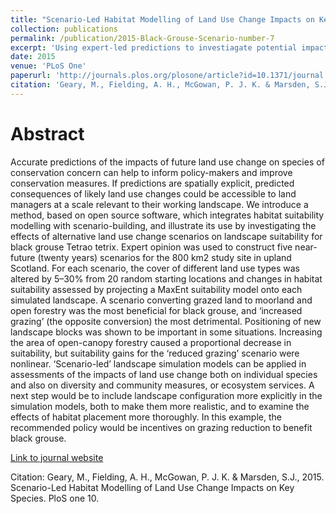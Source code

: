 ```yaml
---
title: "Scenario-Led Habitat Modelling of Land Use Change Impacts on Key Species"
collection: publications
permalink: /publication/2015-Black-Grouse-Scenario-number-7
excerpt: 'Using expert-led predictions to investiagate potential impacts of land-use change on black grouse'
date: 2015
venue: 'PLoS One'
paperurl: 'http://journals.plos.org/plosone/article?id=10.1371/journal.pone.0142477'
citation: 'Geary, M., Fielding, A. H., McGowan, P. J. K. & Marsden, S.J., 2015. Scenario-Led Habitat Modelling of Land Use Change Impacts on Key Species. PloS one 10.  '
---
```

# Abstract

Accurate predictions of the impacts of future land use change on species of conservation concern can help to inform policy-makers and improve conservation measures. If predictions are spatially explicit, predicted consequences of likely land use changes could be accessible to land managers at a scale relevant to their working landscape. We introduce a method, based on open source software, which integrates habitat suitability modelling with scenario-building, and illustrate its use by investigating the effects of alternative land use change scenarios on landscape suitability for black grouse Tetrao tetrix. Expert opinion was used to construct five near-future (twenty years) scenarios for the 800 km2 study site in upland Scotland. For each scenario, the cover of different land use types was altered by 5–30% from 20 random starting locations and changes in habitat suitability assessed by projecting a MaxEnt suitability model onto each simulated landscape. A scenario converting grazed land to moorland and open forestry was the most beneficial for black grouse, and ‘increased grazing’ (the opposite conversion) the most detrimental. Positioning of new landscape blocks was shown to be important in some situations. Increasing the area of open-canopy forestry caused a proportional decrease in suitability, but suitability gains for the ‘reduced grazing’ scenario were nonlinear. ‘Scenario-led’ landscape simulation models can be applied in assessments of the impacts of land use change both on individual species and also on diversity and community measures, or ecosystem services. A next step would be to include landscape configuration more explicitly in the simulation models, both to make them more realistic, and to examine the effects of habitat placement more thoroughly. In this example, the recommended policy would be incentives on grazing reduction to benefit black grouse.

[Link to journal website](http://journals.plos.org/plosone/article?id=10.1371/journal.pone.0142477)

Citation: Geary, M., Fielding, A. H., McGowan, P. J. K. & Marsden, S.J., 2015. Scenario-Led Habitat Modelling of Land Use Change Impacts on Key Species. PloS one 10.  
